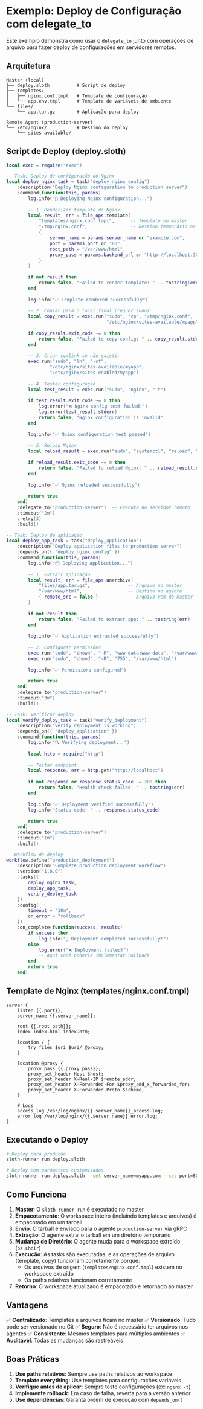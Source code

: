 # Exemplo: Deploy de Configuração com delegate_to

Este exemplo demonstra como usar o `delegate_to` junto com operações de arquivo
para fazer deploy de configurações em servidores remotos.

## Arquitetura

```
Master (local)
├── deploy.sloth          # Script de deploy
├── templates/
│   ├── nginx.conf.tmpl   # Template de configuração
│   └── app.env.tmpl      # Template de variáveis de ambiente
└── files/
    └── app.tar.gz        # Aplicação para deploy

Remote Agent (production-server)
└── /etc/nginx/           # Destino do deploy
    └── sites-available/
```

## Script de Deploy (deploy.sloth)

```lua
local exec = require("exec")

-- Task: Deploy de configuração do Nginx
local deploy_nginx_task = task("deploy_nginx_config")
    :description("Deploy Nginx configuration to production server")
    :command(function(this, params)
        log.info("🚀 Deploying Nginx configuration...")
        
        -- 1. Renderizar template do Nginx
        local result, err = file_ops.template(
            "templates/nginx.conf.tmpl",      -- Template no master
            "/tmp/nginx.conf",                -- Destino temporário no agente
            {
                server_name = params.server_name or "example.com",
                port = params.port or "80",
                root_path = "/var/www/html",
                proxy_pass = params.backend_url or "http://localhost:3000"
            }
        )
        
        if not result then
            return false, "Failed to render template: " .. tostring(err)
        end
        
        log.info("✅ Template rendered successfully")
        
        -- 2. Copiar para o local final (requer sudo)
        local copy_result = exec.run("sudo", "cp", "/tmp/nginx.conf", 
                                     "/etc/nginx/sites-available/myapp")
        
        if copy_result.exit_code ~= 0 then
            return false, "Failed to copy config: " .. copy_result.stderr
        end
        
        -- 3. Criar symlink se não existir
        exec.run("sudo", "ln", "-sf", 
                "/etc/nginx/sites-available/myapp",
                "/etc/nginx/sites-enabled/myapp")
        
        -- 4. Testar configuração
        local test_result = exec.run("sudo", "nginx", "-t")
        
        if test_result.exit_code ~= 0 then
            log.error("❌ Nginx config test failed!")
            log.error(test_result.stderr)
            return false, "Nginx configuration is invalid"
        end
        
        log.info("✅ Nginx configuration test passed")
        
        -- 5. Reload Nginx
        local reload_result = exec.run("sudo", "systemctl", "reload", "nginx")
        
        if reload_result.exit_code ~= 0 then
            return false, "Failed to reload Nginx: " .. reload_result.stderr
        end
        
        log.info("✅ Nginx reloaded successfully")
        
        return true
    end)
    :delegate_to("production-server")  -- Executa no servidor remoto
    :timeout("2m")
    :retry(3)
    :build()

-- Task: Deploy de aplicação
local deploy_app_task = task("deploy_application")
    :description("Deploy application files to production server")
    :depends_on({ "deploy_nginx_config" })
    :command(function(this, params)
        log.info("📦 Deploying application...")
        
        -- 1. Extrair aplicação
        local result, err = file_ops.unarchive(
            "files/app.tar.gz",              -- Arquivo no master
            "/var/www/html",                 -- Destino no agente
            { remote_src = false }           -- Arquivo vem do master
        )
        
        if not result then
            return false, "Failed to extract app: " .. tostring(err)
        end
        
        log.info("✅ Application extracted successfully")
        
        -- 2. Configurar permissões
        exec.run("sudo", "chown", "-R", "www-data:www-data", "/var/www/html")
        exec.run("sudo", "chmod", "-R", "755", "/var/www/html")
        
        log.info("✅ Permissions configured")
        
        return true
    end)
    :delegate_to("production-server")
    :timeout("3m")
    :build()

-- Task: Verificar deploy
local verify_deploy_task = task("verify_deployment")
    :description("Verify deployment is working")
    :depends_on({ "deploy_application" })
    :command(function(this, params)
        log.info("🔍 Verifying deployment...")
        
        local http = require("http")
        
        -- Testar endpoint
        local response, err = http.get("http://localhost")
        
        if not response or response.status_code ~= 200 then
            return false, "Health check failed: " .. tostring(err)
        end
        
        log.info("✅ Deployment verified successfully")
        log.info("Status code: " .. response.status_code)
        
        return true
    end)
    :delegate_to("production-server")
    :timeout("1m")
    :build()

-- Workflow de deploy
workflow.define("production_deployment")
    :description("Complete production deployment workflow")
    :version("1.0.0")
    :tasks({
        deploy_nginx_task,
        deploy_app_task,
        verify_deploy_task
    })
    :config({
        timeout = "10m",
        on_error = "rollback"
    })
    :on_complete(function(success, results)
        if success then
            log.info("🎉 Deployment completed successfully!")
        else
            log.error("❌ Deployment failed!")
            -- Aqui você poderia implementar rollback
        end
        return true
    end)
```

## Template de Nginx (templates/nginx.conf.tmpl)

```nginx
server {
    listen {{.port}};
    server_name {{.server_name}};
    
    root {{.root_path}};
    index index.html index.htm;
    
    location / {
        try_files $uri $uri/ @proxy;
    }
    
    location @proxy {
        proxy_pass {{.proxy_pass}};
        proxy_set_header Host $host;
        proxy_set_header X-Real-IP $remote_addr;
        proxy_set_header X-Forwarded-For $proxy_add_x_forwarded_for;
        proxy_set_header X-Forwarded-Proto $scheme;
    }
    
    # Logs
    access_log /var/log/nginx/{{.server_name}}_access.log;
    error_log /var/log/nginx/{{.server_name}}_error.log;
}
```

## Executando o Deploy

```bash
# Deploy para produção
sloth-runner run deploy.sloth

# Deploy com parâmetros customizados
sloth-runner run deploy.sloth --set server_name=myapp.com --set port=8080
```

## Como Funciona

1. **Master**: O `sloth-runner run` é executado no master
2. **Empacotamento**: O workspace inteiro (incluindo templates e arquivos) é empacotado em um tarball
3. **Envio**: O tarball é enviado para o agente `production-server` via gRPC
4. **Extração**: O agente extrai o tarball em um diretório temporário
5. **Mudança de Diretório**: O agente muda para o workspace extraído (`os.Chdir`)
6. **Execução**: As tasks são executadas, e as operações de arquivo (template, copy) funcionam corretamente porque:
   - Os arquivos de origem (`templates/nginx.conf.tmpl`) existem no workspace extraído
   - Os paths relativos funcionam corretamente
7. **Retorno**: O workspace atualizado é empacotado e retornado ao master

## Vantagens

✅ **Centralizado**: Templates e arquivos ficam no master
✅ **Versionado**: Tudo pode ser versionado no Git
✅ **Seguro**: Não é necessário ter arquivos nos agentes
✅ **Consistente**: Mesmos templates para múltiplos ambientes
✅ **Auditável**: Todas as mudanças são rastreáveis

## Boas Práticas

1. **Use paths relativos**: Sempre use paths relativos ao workspace
2. **Template everything**: Use templates para configurações variáveis
3. **Verifique antes de aplicar**: Sempre teste configurações (ex: `nginx -t`)
4. **Implemente rollback**: Em caso de falha, reverta para a versão anterior
5. **Use dependências**: Garanta ordem de execução com `depends_on()`
